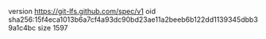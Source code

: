 version https://git-lfs.github.com/spec/v1
oid sha256:15f4eca1013b6a7cf4a93dc90bd23ae11a2beeb6b122dd1139345dbb39a1c4bc
size 1597
